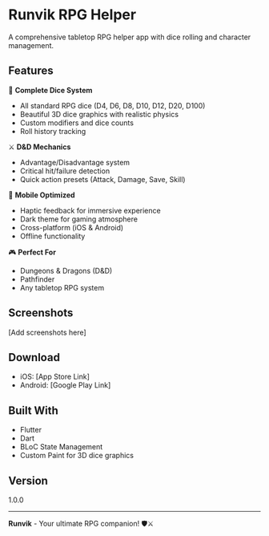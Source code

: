 # Runvik RPG Helper

A comprehensive tabletop RPG helper app with dice rolling and character management.

## Features

🎲 **Complete Dice System**
- All standard RPG dice (D4, D6, D8, D10, D12, D20, D100)
- Beautiful 3D dice graphics with realistic physics
- Custom modifiers and dice counts
- Roll history tracking

⚔️ **D&D Mechanics**
- Advantage/Disadvantage system
- Critical hit/failure detection
- Quick action presets (Attack, Damage, Save, Skill)

📱 **Mobile Optimized**
- Haptic feedback for immersive experience
- Dark theme for gaming atmosphere
- Cross-platform (iOS & Android)
- Offline functionality

🎮 **Perfect For**
- Dungeons & Dragons (D&D)
- Pathfinder
- Any tabletop RPG system

## Screenshots

[Add screenshots here]

## Download

- iOS: [App Store Link]
- Android: [Google Play Link]

## Built With

- Flutter
- Dart
- BLoC State Management
- Custom Paint for 3D dice graphics

## Version

1.0.0

---

**Runvik** - Your ultimate RPG companion! 🛡️⚔️
